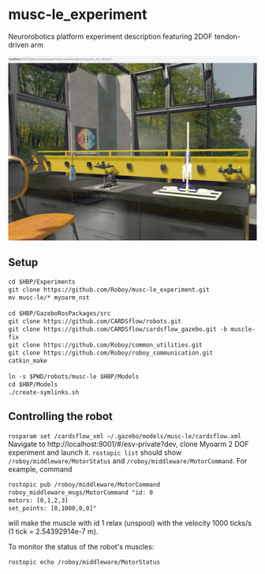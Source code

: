 # musc-le_experiment
Neurorobotics platform experiment description featuring 2DOF tendon-driven arm

![alt text](https://github.com/Roboy/musc-le_experiment/blob/master/images/screen.jpg)

## Setup
```
cd $HBP/Experiments
git clone https://github.com/Roboy/musc-le_experiment.git
mv musc-le/* myoarm_nst

cd $HBP/GazeboRosPackages/src
git clone https://github.com/CARDSflow/robots.git
git clone https://github.com/CARDSflow/cardsflow_gazebo.git -b muscle-fix
git clone https://github.com/Roboy/common_utilities.git
git clone https://github.com/Roboy/roboy_communication.git
catkin_make

ln -s $PWD/robots/musc-le $HBP/Models
cd $HBP/Models
./create-symlinks.sh
```

## Controlling the robot
```rosparam set /cardsflow_xml ~/.gazebo/models/musc-le/cardsflow.xml```
Navigate to http://localhost:9001/#/esv-private?dev, clone Myoarm 2 DOF experiment and launch it.
`rostopic list` should show `/roboy/middleware/MotorStatus` and `/roboy/middleware/MotorCommand`.
For example, command 
```
rostopic pub /roboy/middleware/MotorCommand roboy_middleware_msgs/MotorCommand "id: 0
motors: [0,1,2,3]
set_points: [0,1000,0,0]"
```
will make the muscle with id 1 relax (unspool) with the velocity 1000 ticks/s (1 tick = 2.54392914e-7 m).

To monitor the status of the robot's muscles:
```
rostopic echo /roboy/middleware/MotorStatus 
```
